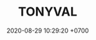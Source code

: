 ---
layout: 
permalink: /team/:title.html
categories: MVPLI
maincover: /assets/avatars/male1.webp
tickets: 2
date: 2020-08-29 10:29:20 +0700
title: TONYVAL
team: TSR
MVPS: 5 #STAR DFSR POA

---